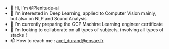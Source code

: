 - 👋 Hi, I’m @Plenitude-ai
- 👀 I’m interested in Deep Learning, applied to Computer Vision mainly, but also on NLP and Sound Analysis
- 🌱 I’m currently preparing the GCP Machine Learning engineer certificate
- 💞️ I’m looking to collaborate on all types of subjects, involving all types of stacks !
- 📫 How to reach me : axel_durand@ensae.fr

<!---
Plenitude-ai/Plenitude-ai is a ✨ special ✨ repository because its `README.md` (this file) appears on your GitHub profile.
You can click the Preview link to take a look at your changes.
--->

